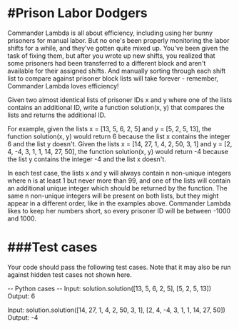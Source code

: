 #Prison Labor Dodgers
====================

Commander Lambda is all about efficiency, including using her bunny prisoners for manual labor.
But no one's been properly monitoring the labor shifts for a while, and they've gotten quite mixed up.
You've been given the task of fixing them, but after you wrote up new shifts, you realized that some 
prisoners had been transferred to a different block and aren't available for their assigned shifts.
And manually sorting through each shift list to compare against prisoner block lists will take forever - 
remember, Commander Lambda loves efficiency!

Given two almost identical lists of prisoner IDs x and y where one of the lists contains an additional ID,
write a function solution(x, y) that compares the lists and returns the additional ID.

For example, given the lists x = [13, 5, 6, 2, 5] and y = [5, 2, 5, 13], the function solution(x, y) 
would return 6 because the list x contains the integer 6 and the list y doesn't. Given the lists 
x = [14, 27, 1, 4, 2, 50, 3, 1] and y = [2, 4, -4, 3, 1, 1, 14, 27, 50], the function solution(x, y) 
would return -4 because the list y contains the integer -4 and the list x doesn't.

In each test case, the lists x and y will always contain n non-unique integers where n is at least 1 but 
never more than 99, and one of the lists will contain an additional unique integer which should be returned 
by the function.  The same n non-unique integers will be present on both lists, but they might appear in a 
different order, like in the examples above. Commander Lambda likes to keep her numbers short, so every 
prisoner ID will be between -1000 and 1000.

###Test cases
==========
Your code should pass the following test cases.
Note that it may also be run against hidden test cases not shown here.

-- Python cases --
Input:
solution.solution([13, 5, 6, 2, 5], [5, 2, 5, 13])
Output:
    6

Input:
solution.solution([14, 27, 1, 4, 2, 50, 3, 1], [2, 4, -4, 3, 1, 1, 14, 27, 50])
Output:
    -4
